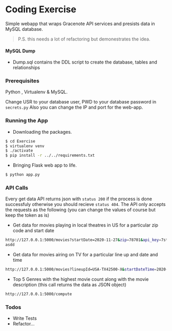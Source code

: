 # Coding Exercise

Simple webapp that wraps Gracenote API services and presists data in MySQL database.
>P.S. this needs a lot of refactoring but demonestrates the idea.


#### MySQL Dump

  - Dump.sql contains the DDL script to create the database, tables and relationships

### Prerequisites

Python , Virtualenv & MySQL.

Change USR to your database user, PWD to your database password in ```secrets.py```
Also you can change the IP and port for the web-app.


### Running the App
 - Downloading the packages.
```sh
$ cd Exercise
$ virtualenv venv
$ ./activate
$ pip install -r ../../requirements.txt
```

 - Bringing Flask web app to life.

```sh
$ python app.py
```

### API Calls

Every get data API returns json with ```status 200``` if the process is done successfuly otherwise you should recieve ```status 404```.
The API only accepts the requests as the following (you can change the values of course but keep the token as is) 


- Get data for movies playing in local theatres in US for a particular zip code and start date
```sh
http://127.0.0.1:5000/movies?startDate=2020-11-27&zip=78701&api_key=7sta9hza6u3j5b4y6uxjn2a2
asdd
```
- Get data for movies airing on TV for a particular line up and date and time
```sh
http://127.0.0.1:5000/movies?lineupId=USA-TX42500-X&startDateTime=2020-11-27&api_key=7sta9hza6u3j5b4y6uxjn2a2
```
- Top 5 Genres with the highest movie count along with the movie description (this call returns the data as JSON object)
```sh
http://127.0.0.1:5000/compute
```
### Todos

 - Write Tests
 - Refactor...






